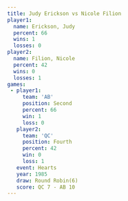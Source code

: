 ```yaml
---
title: Judy Erickson vs Nicole Filion
player1:              
  name: Erickson, Judy
  percent: 66         
  wins: 1             
  losses: 0           
player2:              
  name: Filion, Nicole
  percent: 42         
  wins: 0             
  losses: 1           
games:
 - player1:          
     team: 'AB'      
     position: Second
     percent: 66     
     win: 1          
     loss: 0         
   player2:          
     team: 'QC'      
     position: Fourth
     percent: 42     
     win: 0          
     loss: 1         
   event: Hearts       
   year: 1985          
   draw: Round Robin(6)
   score: QC 7 - AB 10 
---
```


